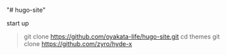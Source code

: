 "# hugo-site" 

start up
> git clone https://github.com/oyakata-life/hugo-site.git
> cd themes
> git clone https://github.com/zyro/hyde-x

